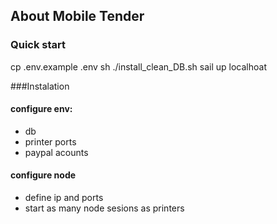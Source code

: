 ## About Mobile Tender

### Quick start
cp .env.example .env
sh ./install_clean_DB.sh
sail up
localhoat

###Instalation
#### configure env:
+ db
+ printer ports
+ paypal acounts

#### configure node
+ define ip and ports
+ start as many node sesions as printers


